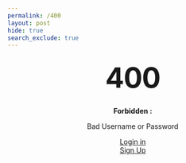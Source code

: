 ```yaml
---
permalink: /400
layout: post
hide: true
search_exclude: true
---
```


<style type="text/css" media="screen">
  .container {
    margin: 10px auto;
    max-width: 600px;
    text-align: center;
  }
  h1 {
    margin: 30px 0;
    font-size: 4em;
    line-height: 1;
    letter-spacing: -1px;
  }
</style>

<div class="container">
  <h1>400</h1>
  <p><strong>Forbidden :</strong></p>
  <p>Bad Username or Password</p>
  <span class="psw2"><a href="{{site.baseurl}}/login"> Login in</a></span>
  <br>
  <span class="psw2"><a href="{{site.baseurl}}/signup"> Sign Up</a></span>
</div>
